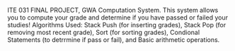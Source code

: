 ITE 031 FINAL PROJECT, GWA Computation System. This system allows you to compute your grade and determine if you have passed or failed your studies! Algorithms Used: Stack Push (for inserting grades), Stack Pop (for removing most recent grade), Sort (for sorting grades), Condional Statements (to detrrmine if pass or fail), and Basic arithmetic operations.
